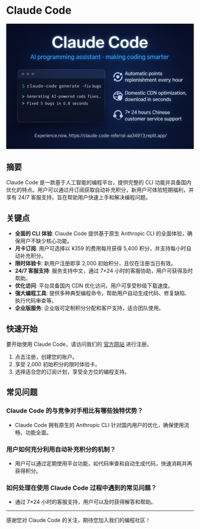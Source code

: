 # Claude Code

![Claude Code Logo](https://github.com/ChenYCL/claude-code-proxy/blob/main/preview.png)

## 摘要
Claude Code 是一款基于人工智能的编程平台，提供完整的 CLI 功能并具备国内优化的特点。用户可以通过月订阅获取自动补充积分，新用户可体验短期福利，并享有 24/7 客服支持，旨在帮助用户快速上手和解决编程问题。

## 关键点
- **全面的 CLI 体验**: Claude Code 提供基于原生 Anthropic CLI 的全面体验，确保用户不缺少核心功能。
- **月卡订阅**: 用户可选择以 ¥359 的费用每月获得 5,400 积分，并支持每小时自动补充积分。
- **限时体验卡**: 新用户注册即享 2,000 初始积分，且仅在注册当日有效。
- **24/7 客服支持**: 服务支持中文，通过 7×24 小时的客服协助，用户可获得及时帮助。
- **优化访问**: 平台具备国内 CDN 优化访问，用户可享受秒级下载速度。
- **强大编程工具**: 提供多种典型编程命令，帮助用户自动生成代码、修复缺陷、执行代码审查等。
- **企业版服务**: 企业版可定制积分分配和客户支持，适合团队使用。

## 快速开始
要开始使用 Claude Code，请访问我们的 [官方网站](https://claude-code-referral-aa34913.replit.app/) 进行注册。

1. 点击注册，创建您的账户。
2. 享受 2,000 初始积分的限时体验卡。
3. 选择适合您的订阅计划，享受全方位的编程支持。

## 常见问题

### Claude Code 的与竞争对手相比有哪些独特优势？
- Claude Code 拥有原生的 Anthropic CLI 针对国内用户的优化，确保使用流畅，功能全面。

### 用户如何充分利用自动补充积分的机制？
- 用户可以通过定期使用平台功能，如代码审查和自动生成代码，快速消耗并再获得积分。

### 如何处理在使用 Claude Code 过程中遇到的常见问题？
- 通过 7×24 小时的客服支持，用户可以及时获得解答和帮助。

---

感谢您对 Claude Code 的关注，期待您加入我们的编程社区！
